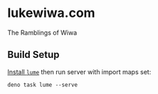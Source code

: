 # lukewiwa.com

The Ramblings of Wiwa

## Build Setup

[Install `lume`](https://lumeland.github.io/getting-started/installation/) then run server with import maps set:

```
deno task lume --serve
